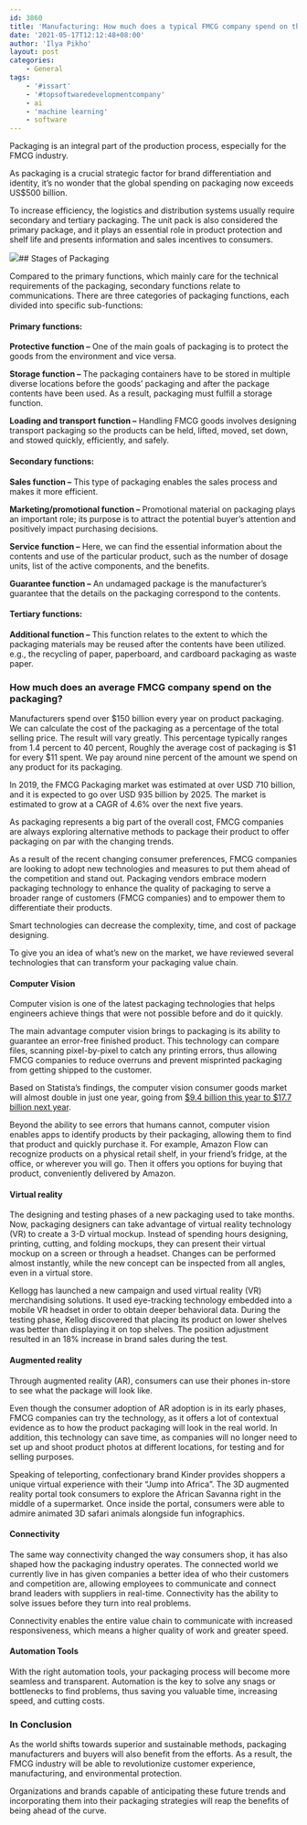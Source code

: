 ```yaml
---
id: 3860
title: 'Manufacturing: How much does a typical FMCG company spend on the packaging? How can technology help?'
date: '2021-05-17T12:12:48+08:00'
author: 'Ilya Pikho'
layout: post
categories:
    - General
tags:
    - '#issart'
    - '#topsoftwaredevelopmentcompany'
    - ai
    - 'machine learning'
    - software
---
```


Packaging is an integral part of the production process, especially for the FMCG industry.

As packaging is a crucial strategic factor for brand differentiation and identity, it’s no wonder that the global spending on packaging now exceeds US$500 billion.

To increase efficiency, the logistics and distribution systems usually require secondary and tertiary packaging. The unit pack is also considered the primary package, and it plays an essential role in product protection and shelf life and presents information and sales incentives to consumers.

![](/static/img/2021/05/Article-Roxana-1024x538.jpg)## Stages of Packaging

Compared to the primary functions, which mainly care for the technical requirements of the packaging, secondary functions relate to communications. There are three categories of packaging functions, each divided into specific sub-functions:

#### Primary functions:

**Protective function –** One of the main goals of packaging is to protect the goods from the environment and vice versa.

**Storage function –** The packaging containers have to be stored in multiple diverse locations before the goods’ packaging and after the package contents have been used. As a result, packaging must fulfill a storage function.

**Loading and transport function –** Handling FMCG goods involves designing transport packaging so the products can be held, lifted, moved, set down, and stowed quickly, efficiently, and safely.

#### Secondary functions:

**Sales function –** This type of packaging enables the sales process and makes it more efficient.

**Marketing/promotional function –** Promotional material on packaging plays an important role; its purpose is to attract the potential buyer’s attention and positively impact purchasing decisions.

**Service function –** Here, we can find the essential information about the contents and use of the particular product, such as the number of dosage units, list of the active components, and the benefits.

**Guarantee function –** An undamaged package is the manufacturer’s guarantee that the details on the packaging correspond to the contents.

#### Tertiary functions:

**Additional function –** This function relates to the extent to which the packaging materials may be reused after the contents have been utilized. e.g., the recycling of paper, paperboard, and cardboard packaging as waste paper.

### How much does an average FMCG company spend on the packaging?

Manufacturers spend over $150 billion every year on product packaging. We can calculate the cost of the packaging as a percentage of the total selling price. The result will vary greatly. This percentage typically ranges from 1.4 percent to 40 percent, Roughly the average cost of packaging is $1 for every $11 spent. We pay around nine percent of the amount we spend on any product for its packaging.

In 2019, the FMCG Packaging market was estimated at over USD 710 billion, and it is expected to go over USD 935 billion by 2025. The market is estimated to grow at a CAGR of 4.6% over the next five years.

As packaging represents a big part of the overall cost, FMCG companies are always exploring alternative methods to package their product to offer packaging on par with the changing trends.

As a result of the recent changing consumer preferences, FMCG companies are looking to adopt new technologies and measures to put them ahead of the competition and stand out. Packaging vendors embrace modern packaging technology to enhance the quality of packaging to serve a broader range of customers (FMCG companies) and to empower them to differentiate their products.

Smart technologies can decrease the complexity, time, and cost of package designing.

To give you an idea of what’s new on the market, we have reviewed several technologies that can transform your packaging value chain.

#### Computer Vision

Computer vision is one of the latest packaging technologies that helps engineers achieve things that were not possible before and do it quickly.

The main advantage computer vision brings to packaging is its ability to guarantee an error-free finished product. This technology can compare files, scanning pixel-by-pixel to catch any printing errors, thus allowing FMCG companies to reduce overruns and prevent misprinted packaging from getting shipped to the customer.

Based on Statista’s findings, the computer vision consumer goods market will almost double in just one year, going from [$9.4 billion this year to $17.7 billion next year](https://www.statista.com/statistics/641922/worldwide-artificial-intelligence-computer-vision-market-revenues/).

Beyond the ability to see errors that humans cannot, computer vision enables apps to identify products by their packaging, allowing them to find that product and quickly purchase it. For example, Amazon Flow can recognize products on a physical retail shelf, in your friend’s fridge, at the office, or wherever you will go. Then it offers you options for buying that product, conveniently delivered by Amazon.

#### Virtual reality

The designing and testing phases of a new packaging used to take months. Now, packaging designers can take advantage of virtual reality technology (VR) to create a 3-D virtual mockup. Instead of spending hours designing, printing, cutting, and folding mockups, they can present their virtual mockup on a screen or through a headset. Changes can be performed almost instantly, while the new concept can be inspected from all angles, even in a virtual store.

Kellogg has launched a new campaign and used virtual reality (VR) merchandising solutions. It used eye-tracking technology embedded into a mobile VR headset in order to obtain deeper behavioral data. During the testing phase, Kellog discovered that placing its product on lower shelves was better than displaying it on top shelves. The position adjustment resulted in an 18% increase in brand sales during the test.

#### Augmented reality

Through augmented reality (AR), consumers can use their phones in-store to see what the package will look like.

Even though the consumer adoption of AR adoption is in its early phases, FMCG companies can try the technology, as it offers a lot of contextual evidence as to how the product packaging will look in the real world. In addition, this technology can save time, as companies will no longer need to set up and shoot product photos at different locations, for testing and for selling purposes.

Speaking of teleporting, confectionary brand Kinder provides shoppers a unique virtual experience with their “Jump into Africa”. The 3D augmented reality portal took consumers to explore the African Savanna right in the middle of a supermarket. Once inside the portal, consumers were able to admire animated 3D safari animals alongside fun infographics.

#### Connectivity

The same way connectivity changed the way consumers shop, it has also shaped how the packaging industry operates. The connected world we currently live in has given companies a better idea of who their customers and competition are, allowing employees to communicate and connect brand leaders with suppliers in real-time. Connectivity has the ability to solve issues before they turn into real problems.

Connectivity enables the entire value chain to communicate with increased responsiveness, which means a higher quality of work and greater speed.

#### Automation Tools

With the right automation tools, your packaging process will become more seamless and transparent. Automation is the key to solve any snags or bottlenecks to find problems, thus saving you valuable time, increasing speed, and cutting costs.

### In Conclusion

As the world shifts towards superior and sustainable methods, packaging manufacturers and buyers will also benefit from the efforts. As a result, the FMCG industry will be able to revolutionize customer experience, manufacturing, and environmental protection.

Organizations and brands capable of anticipating these future trends and incorporating them into their packaging strategies will reap the benefits of being ahead of the curve.